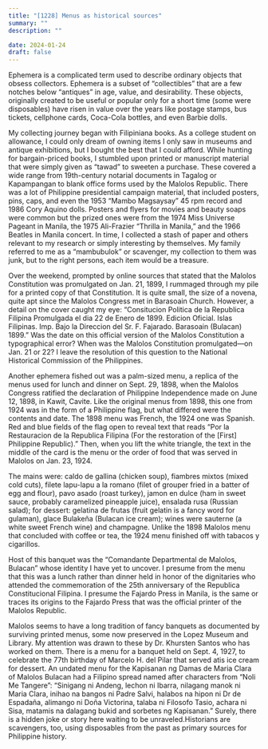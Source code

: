 ```yaml
---
title: "[1228] Menus as historical sources"
summary: ""
description: ""

date: 2024-01-24
draft: false
---
```


Ephemera is a complicated term used to describe ordinary objects that obsess collectors. Ephemera is a subset of “collectibles” that are a few notches below “antiques” in age, value, and desirability. These objects, originally created to be useful or popular only for a short time (some were disposables) have risen in value over the years like postage stamps, bus tickets, cellphone cards, Coca-Cola bottles, and even Barbie dolls.

My collecting journey began with Filipiniana books. As a college student on allowance, I could only dream of owning items I only saw in museums and antique exhibitions, but I bought the best that I could afford. While hunting for bargain-priced books, I stumbled upon printed or manuscript material that were simply given as “tawad” to sweeten a purchase. These covered a wide range from 19th-century notarial documents in Tagalog or Kapampangan to blank office forms used by the Malolos Republic. There was a lot of Philippine presidential campaign material, that included posters, pins, caps, and even the 1953 “Mambo Magsaysay” 45 rpm record and 1986 Cory Aquino dolls. Posters and flyers for movies and beauty soaps were common but the prized ones were from the 1974 Miss Universe Pageant in Manila, the 1975 Ali-Frazier “Thrilla in Manila,” and the 1966 Beatles in Manila concert. In time, I collected a stash of paper and others relevant to my research or simply interesting by themselves. My family referred to me as a “mambubulok” or scavenger, my collection to them was junk, but to the right persons, each item would be a treasure.

Over the weekend, prompted by online sources that stated that the Malolos Constitution was promulgated on Jan. 21, 1899, I rummaged through my pile for a printed copy of that Constitution. It is quite small, the size of a novena, quite apt since the Malolos Congress met in Barasoain Church. However, a detail on the cover caught my eye: “Consitucion Politica de la Republica Filipina Promulgada el dia 22 de Enero de 1899. Edicion Oficial. Islas Filipinas. Imp. Bajo la Direccion del Sr. F. Fajarado. Barasoain (Bulacan) 1899.” Was the date on this official version of the Malolos Constitution a typographical error? When was the Malolos Constitution promulgated—on Jan. 21 or 22? I leave the resolution of this question to the National Historical Commission of the Philippines.

Another ephemera fished out was a palm-sized menu, a replica of the menus used for lunch and dinner on Sept. 29, 1898, when the Malolos Congress ratified the declaration of Philippine Independence made on June 12, 1898, in Kawit, Cavite. Like the original menus from 1898, this one from 1924 was in the form of a Philippine flag, but what differed were the contents and date. The 1898 menu was French, the 1924 one was Spanish. Red and blue fields of the flag open to reveal text that reads “Por la Restauracion de la Republica Filipina (For the restoration of the [First] Philippine Republic).” Then, when you lift the white triangle, the text in the middle of the card is the menu or the order of food that was served in Malolos on Jan. 23, 1924.

The mains were: caldo de gallina (chicken soup), fiambres mixtos (mixed cold cuts), filete lapu-lapu a la romano (filet of grouper fried in a batter of egg and flour), pavo asado (roast turkey), jamon en dulce (ham in sweet sauce, probably caramelized pineapple juice), ensalada rusa (Russian salad); for dessert: gelatina de frutas (fruit gelatin is a fancy word for gulaman), glace Bulakeña (Bulacan ice cream); wines were sauterne (a white sweet French wine) and champagne. Unlike the 1898 Malolos menu that concluded with coffee or tea, the 1924 menu finished off with tabacos y cigarillos.

Host of this banquet was the “Comandante Departmental de Malolos, Bulacan” whose identity I have yet to uncover. I presume from the menu that this was a lunch rather than dinner held in honor of the dignitaries who attended the commemoration of the 25th anniversary of the Republica Constitucional Filipina. I presume the Fajardo Press in Manila, is the same or traces its origins to the Fajardo Press that was the official printer of the Malolos Republic.

Malolos seems to have a long tradition of fancy banquets as documented by surviving printed menus, some now preserved in the Lopez Museum and Library. My attention was drawn to these by Dr. Khursten Santos who has worked on them. There is a menu for a banquet held on Sept. 4, 1927, to celebrate the 77th birthday of Marcelo H. del Pilar that served atis ice cream for dessert. An undated menu for the Kapisanan ng Damas de Maria Clara of Malolos Bulacan had a Filipino spread named after characters from “Noli Me Tangere”: “Sinigang ni Andeng, lechon ni Ibarra, nilagang manok ni Maria Clara, inihao na bangos ni Padre Salvi, halabos na hipon ni Dr de Espadaña, alimango ni Doña Victorina, talaba ni Filosofo Tasio, achara ni Sisa, matamis na dalagang bukid and sorbetes ng Kapisanan.” Surely, there is a hidden joke or story here waiting to be unraveled.Historians are scavengers, too, using disposables from the past as primary sources for Philippine history.

